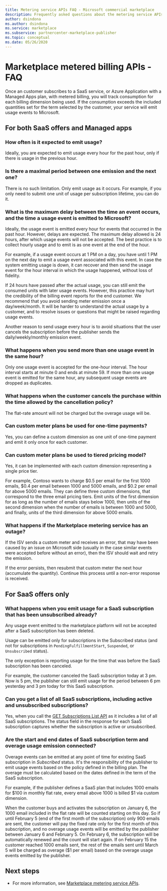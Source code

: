 ```yaml
---
title: Metering service APIs FAQ - Microsoft commercial marketplace
description: Frequently asked questions about the metering service APIs for SaaS offers in Microsoft AppSource and Azure Marketplace. 
author: dsindona 
ms.author: dsindona 
ms.service: marketplace 
ms.subservice: partnercenter-marketplace-publisher
ms.topic: conceptual
ms.date: 05/26/2020
---
```


# Marketplace metered billing APIs - FAQ

Once an customer subscribes to a SaaS service, or Azure Application with a Managed Apps plan, with metered billing, you will track consumption for each billing dimension being used.  If the consumption exceeds the included quantities set for the term selected by the customer, your service will emit usage events to Microsoft.

## For both SaaS offers and Managed apps

### How often is it expected to emit usage?

Ideally, you are expected to emit usage every hour for the past hour, only if there is usage in the previous hour.

### Is there a maximal period between one emission and the next one?

There is no such limitation. Only emit usage as it occurs. For example, if you only need to submit one unit of usage per subscription lifetime, you can do it.

### What is the maximum delay between the time an event occurs, and the time a usage event is emitted to Microsoft?

Ideally, the usage event is emitted every hour for events that occurred in the past hour. However, delays are expected. The maximum delay allowed is 24 hours, after which usage events will not be accepted. The best practice is to collect hourly usage and to emit is as one event at the end of the hour.

For example, if a usage event occurs at 1 PM on a day, you have until 1 PM on the next day to emit a usage event associated with this event.  In case the system emitting usage is down, it can recover and then send the usage event for the hour interval in which the usage happened, without loss of fidelity.

If 24 hours have passed after the actual usage, you can still emit the consumed units with later usage events.  However, this practice may hurt the credibility of the billing event reports for the end customer.  We recommend that you avoid sending meter emission once a day/week/month.  It will be harder to understand the actual usage by a customer, and to resolve issues or questions that might be raised regarding usage events.

Another reason to send usage every hour is to avoid situations that the user cancels the subscription before the publisher sends the daily/weekly/monthly emission event.

### What happens when you send more than one usage event in the same hour?

Only one usage event is accepted for the one-hour interval. The hour interval starts at minute 0 and ends at minute 59.  If more than one usage event is emitted for the same hour, any subsequent usage events are dropped as duplicates.

### What happens when the customer cancels the purchase within the time allowed by the cancellation policy?

The flat-rate amount will not be charged but the overage usage will be.

### Can custom meter plans be used for one-time payments?

Yes, you can define a custom dimension as one unit of one-time payment and emit it only once for each customer.

### Can custom meter plans be used to tiered pricing model?

Yes, it can be implemented with each custom dimension representing a single price tier.

For example, Contoso wants to charge $0.5 per email for the first 1000 emails, $0.4 per email between 1000 and 5000 emails, and $0.2 per email for above 5000 emails. They can define three custom dimensions, that correspond to the three email pricing tiers. Emit units of the first dimension for as long as the number of emails stays below 1000, then units of the second dimension when the number of emails is between 1000 and 5000, and finally, units of the third dimension for above 5000 emails.

### What happens if the Marketplace metering service has an outage?

If the ISV sends a custom meter and receives an error, that may have been caused by an issue on Microsoft side (usually in the case similar events were accepted before without an error), then the ISV should wait and retry the emission.

If the error persists, then resubmit that custom meter the next hour (accumulate the quantity). Continue this process until a non-error response is received.

## For SaaS offers only

### What happens when you emit usage for a SaaS subscription that has been unsubscribed already?

Any usage event emitted to the marketplace platform will not be accepted after a SaaS subscription has been deleted.

Usage can be emitted only for subscriptions in the Subscribed status (and not for subscriptions in `PendingFulfillmentStart`, `Suspended`, or `Unsubscribed` status).

The only exception is reporting usage for the time that was before the SaaS subscription has been canceled.

For example, the customer canceled the SaaS subscription today at 3 pm. Now is 5 pm, the publisher can still emit usage for the period between 6 pm yesterday and 3 pm today for this SaaS subscription.

### Can you get a list of all SaaS subscriptions, including active and unsubscribed subscriptions?

Yes, when you call the [GET Subscriptions List API](https://docs.microsoft.com/azure/marketplace/partner-center-portal/pc-saas-fulfillment-api-v2#subscription-api) as it includes a list of all SaaS subscriptions. The status field in the response for each SaaS subscription captures whether the subscription is active or unsubscribed.

### Are the start and end dates of SaaS subscription term and overage usage emission connected?

Overage events can be emitted at any point of time for existing SaaS subscription in *Subscribed* status. It's the responsibility of the publisher to emit usage events based on the policy defined in the billing plan. The overage must be calculated based on the dates defined in the term of the SaaS subscription. 

For example, if the publisher defines a SaaS plan that includes 1000 emails for $100 in monthly flat rate, every email above 1000 is billed $1 via custom dimension.

When the customer buys and activates the subscription on January 6, the 1000 email included in the flat rate will be counted starting on this day. So if until February 5 (end of the first month of the subscription) only 900 emails are sent, the customer will pay the fixed rate only for the first month of this subscription, and no overage usage events will be emitted by the publisher between January 6 and February 5. On February 6, the subscription will be automatically renewed and the count will start again. If on February 15 the customer reached 1000 emails sent, the rest of the emails sent until March 5 will be charged as overage ($1 per email) based on the overage usage events emitted by the publisher.

## Next steps

- For more information, see [Marketplace metering service APIs](./marketplace-metering-service-apis.md).
